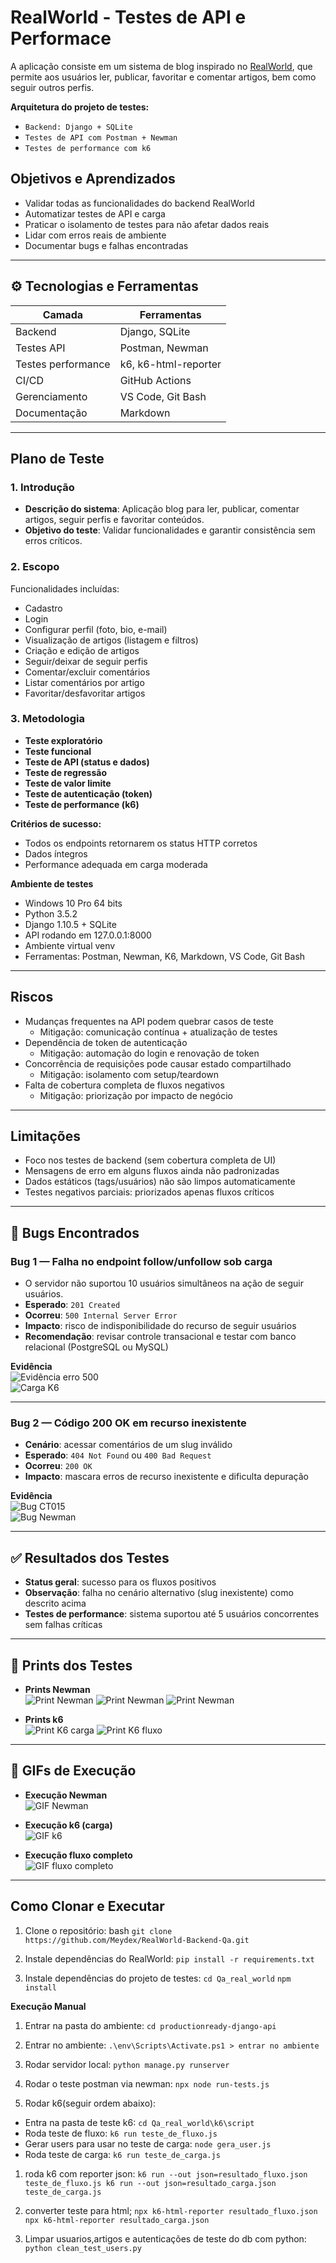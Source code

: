 # RealWorld - Testes de API e Performace

A aplicação consiste em um sistema de blog inspirado no [RealWorld](https://github.com/gothinkster/realworld), que permite aos usuários ler, publicar, favoritar e comentar artigos, bem como seguir outros perfis.

**Arquitetura do projeto de testes:**

- `Backend: Django + SQLite`
- `Testes de API com Postman + Newman`
- `Testes de performance com k6`

## Objetivos e Aprendizados

- Validar todas as funcionalidades do backend RealWorld
- Automatizar testes de API e carga
- Praticar o isolamento de testes para não afetar dados reais
- Lidar com erros reais de ambiente
- Documentar bugs e falhas encontradas

---

## ⚙ Tecnologias e Ferramentas

| Camada              | Ferramentas                       |
|---------------------|-----------------------------------|
| Backend             | Django, SQLite                    |
| Testes API          | Postman, Newman                   |
| Testes performance  | k6, k6-html-reporter              |
| CI/CD               | GitHub Actions                    |
| Gerenciamento       | VS Code, Git Bash                 |
| Documentação        | Markdown                          |

---

## Plano de Teste

### 1. Introdução
- **Descrição do sistema**: Aplicação blog para ler, publicar, comentar artigos, seguir perfis e favoritar conteúdos.
- **Objetivo do teste**: Validar funcionalidades e garantir consistência sem erros críticos.

### 2. Escopo
Funcionalidades incluídas:
- Cadastro
- Login
- Configurar perfil (foto, bio, e-mail)
- Visualização de artigos (listagem e filtros)
- Criação e edição de artigos
- Seguir/deixar de seguir perfis
- Comentar/excluir comentários
- Listar comentários por artigo
- Favoritar/desfavoritar artigos

### 3. Metodologia
- **Teste exploratório**  
- **Teste funcional**  
- **Teste de API (status e dados)**  
- **Teste de regressão**  
- **Teste de valor limite**  
- **Teste de autenticação (token)**  
- **Teste de performance (k6)**  

**Critérios de sucesso:**  
- Todos os endpoints retornarem os status HTTP corretos  
- Dados íntegros  
- Performance adequada em carga moderada

**Ambiente de testes**  
- Windows 10 Pro 64 bits  
- Python 3.5.2  
- Django 1.10.5 + SQLite  
- API rodando em 127.0.0.1:8000  
- Ambiente virtual venv  
- Ferramentas: Postman, Newman, K6, Markdown, VS Code, Git Bash

---

## Riscos

- Mudanças frequentes na API podem quebrar casos de teste
  - Mitigação: comunicação contínua + atualização de testes  
- Dependência de token de autenticação
  - Mitigação: automação do login e renovação de token  
- Concorrência de requisições pode causar estado compartilhado
  - Mitigação: isolamento com setup/teardown  
- Falta de cobertura completa de fluxos negativos
  - Mitigação: priorização por impacto de negócio  

---

## Limitações

- Foco nos testes de backend (sem cobertura completa de UI)
- Mensagens de erro em alguns fluxos ainda não padronizadas  
- Dados estáticos (tags/usuários) não são limpos automaticamente  
- Testes negativos parciais: priorizados apenas fluxos críticos  

---

## 🐞 Bugs Encontrados

### Bug 1 — Falha no endpoint follow/unfollow sob carga
- O servidor não suportou 10 usuários simultâneos na ação de seguir usuários.
- **Esperado**: `201 Created`  
- **Ocorreu**: `500 Internal Server Error`  
- **Impacto**: risco de indisponibilidade do recurso de seguir usuários  
- **Recomendação**: revisar controle transacional e testar com banco relacional (PostgreSQL ou MySQL)

**Evidência**  
![Evidência erro 500](Qa_real_world/Evidências/Bug/erro_500_teste_de_carga.JPG)  
![Carga K6](Qa_real_world/Evidências/Bug/teste_de_carga.JPG)

---

### Bug 2 — Código 200 OK em recurso inexistente
- **Cenário**: acessar comentários de um slug inválido  
- **Esperado**: `404 Not Found` ou `400 Bad Request`  
- **Ocorreu**: `200 OK`  
- **Impacto**: mascara erros de recurso inexistente e dificulta depuração

**Evidência**  
![Bug CT015](Qa_real_world/Evidências/Bug/bug_ct_015.PNG)  
![Bug Newman](Qa_real_world/Evidências/Bug/Teste_Newman_articles.JPG)

---

## ✅ Resultados dos Testes

- **Status geral**: sucesso para os fluxos positivos
- **Observação**: falha no cenário alternativo (slug inexistente) como descrito acima
- **Testes de performance**: sistema suportou até 5 usuários concorrentes sem falhas críticas  

---

## 📸 Prints dos Testes

- **Prints Newman**  
    ![Print Newman](Qa_real_world/Evidências/print/Teste_Newman_articles.JPG)
    ![Print Newman](Qa_real_world/Evidências/print/Teste_Newman_authentication.JPG)
    ![Print Newman](Qa_real_world/Evidências/print/Teste_Newman_profiles.JPG)

- **Prints k6**  
    ![Print K6 carga](Qa_real_world/Evidências/print/teste_de_carga.JPG)
    ![Print K6 fluxo](Qa_real_world/Evidências/print/teste_fluxo.PNG)

---

## 🎥 GIFs de Execução

- **Execução Newman**  
    ![GIF Newman](Qa_real_world/Evidências/gif/teste_newman.gif)

- **Execução k6 (carga)**  
    ![GIF k6](Qa_real_world/Evidências/gif/teste_de_carga.gif)

- **Execução fluxo completo**  
    ![GIF fluxo completo](Qa_real_world/Evidências/gif/teste_de_fluxo.gif)

---

## Como Clonar e Executar

1. Clone o repositório:
bash
`git clone https://github.com/Meydex/RealWorld-Backend-Qa.git`

2. Instale dependências do RealWorld:
`pip install -r requirements.txt`

3. Instale dependências do projeto de testes:
`cd Qa_real_world`
`npm install`

**Execução Manual**

1. Entrar na pasta do ambiente:
`cd productionready-django-api`

2. Entrar no ambiente:
`.\env\Scripts\Activate.ps1 > entrar no ambiente`

3. Rodar servidor local:
`python manage.py runserver`

4. Rodar o teste postman via newman:
`npx node run-tests.js`

5. Rodar k6(seguir ordem abaixo):
- Entra na pasta de teste k6:
    `cd Qa_real_world\k6\script`
- Roda teste de fluxo:
    `k6 run teste_de_fluxo.js`
- Gerar users para usar no teste de carga:
    `node gera_user.js`
- Roda teste de carga:
    `k6 run teste_de_carga.js`

1. roda k6 com reporter json:
`k6 run --out json=resultado_fluxo.json teste_de_fluxo.js k6 run --out json=resultado_carga.json teste_de_carga.js`

2. converter teste para html;
`npx k6-html-reporter resultado_fluxo.json npx k6-html-reporter resultado_carga.json`

6. Limpar usuarios,artigos e autenticações de teste do db com python:
`python clean_test_users.py`
